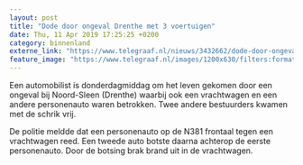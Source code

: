 ```yaml
---
layout: post
title: "Dode door ongeval Drenthe met 3 voertuigen"
date: Thu, 11 Apr 2019 17:25:25 +0200
category: binnenland
externe_link: "https://www.telegraaf.nl/nieuws/3432662/dode-door-ongeval-drenthe-met-3-voertuigen"
feature_image: "https://www.telegraaf.nl/images/1200x630/filters:format(jpeg):quality(80)/cdn-kiosk-api.telegraaf.nl/20668a16-5c6e-11e9-b144-0255c322e81b.jpg"
---
```


<p class="intro">Een automobilist is donderdagmiddag om het leven gekomen door een ongeval bij Noord-Sleen (Drenthe) waarbij ook een vrachtwagen en een andere personenauto waren betrokken. Twee andere bestuurders kwamen met de schrik vrij.</p> <p>De politie meldde dat een personenauto op de N381 frontaal tegen een vrachtwagen reed. Een tweede auto botste daarna achterop de eerste personenauto. Door de botsing brak brand uit in de vrachtwagen.</p>
